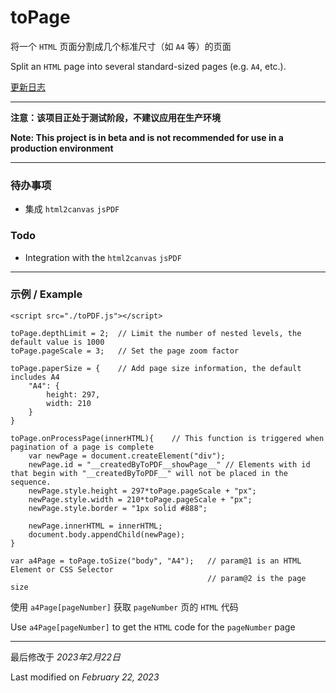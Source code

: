 # toPage
将一个 `HTML` 页面分割成几个标准尺寸（如 `A4` 等）的页面

Split an `HTML` page into several standard-sized pages (e.g. `A4`, etc.).

[更新日志](https://github.com/Anson2251/toPage/blob/main/CHANGELOG.md)

---

**注意：该项目正处于测试阶段，不建议应用在生产环境**

**Note: This project is in beta and is not recommended for use in a production environment**

---

### 待办事项
- 集成 `html2canvas` `jsPDF` 

### Todo
- Integration with the `html2canvas` `jsPDF`

---

### 示例 / Example

```
<script src="./toPDF.js"></script>
```

```
toPage.depthLimit = 2;  // Limit the number of nested levels, the default value is 1000
toPage.pageScale = 3;   // Set the page zoom factor

toPage.paperSize = {    // Add page size information, the default includes A4
    "A4": {
        height: 297,
        width: 210
    }
}

toPage.onProcessPage(innerHTML){    // This function is triggered when pagination of a page is complete
    var newPage = document.createElement("div");
    newPage.id = "__createdByToPDF__showPage__" // Elements with id that begin with "__createdByToPDF__" will not be placed in the sequence.
    newPage.style.height = 297*toPage.pageScale + "px";
    newPage.style.width = 210*toPage.pageScale + "px";
    newPage.style.border = "1px solid #888";

    newPage.innerHTML = innerHTML;
    document.body.appendChild(newPage);
}

var a4Page = toPage.toSize("body", "A4");   // param@1 is an HTML Element or CSS Selector
                                            // param@2 is the page size

```

使用 `a4Page[pageNumber]` 获取 `pageNumber` 页的 `HTML` 代码

Use `a4Page[pageNumber]` to get the `HTML` code for the `pageNumber` page

---

最后修改于 *2023年2月22日*

Last modified on *February 22, 2023*
